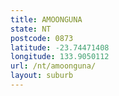 ```yaml
---
title: AMOONGUNA
state: NT
postcode: 0873
latitude: -23.74471408
longitude: 133.9050112
url: /nt/amoonguna/
layout: suburb
---
```

